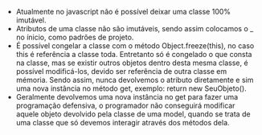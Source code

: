 - Atualmente no javascript não é possível deixar uma classe 100% imutável. 
- Atributos de uma classe não são imutáveis, sendo assim colocamos o _ no ínicio, como padrões de projeto.
- É possível congelar a classe com o método Object.freeze(this), no caso this é referência a classe toda. Entretanto só é congelado o que consta na classe, mas se existir outros objetos dentro desta mesma classe, é possível modificá-los, devido ser referência de outra classe em mémoria. Sendo assim, nunca devolvemos o atributo diretamente e sim uma nova instância no método get, exemplo: return new SeuObjeto().
- Geralmente devolvemos uma nova instância no get para fazer uma programação defensiva, o programador não conseguirá modificar aquele objeto devolvido pela classe de uma model, quando se trata de uma classe que só devemos interagir através dos métodos dela.
